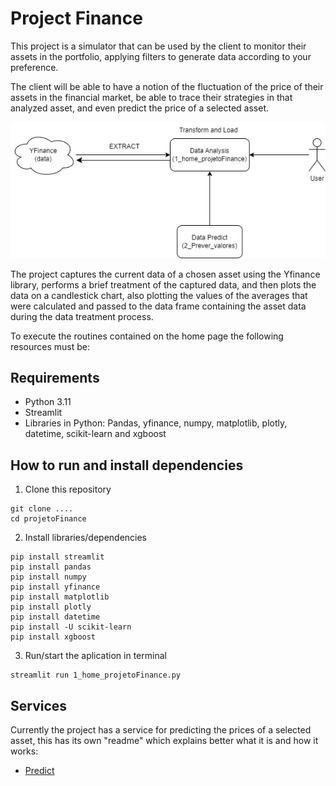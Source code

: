 # Project Finance 

This project is a simulator that can be used by the client to monitor their assets in the portfolio, applying filters to generate data according to your preference. 

The client will be able to have a notion of the fluctuation of the price of their assets in the financial market, be able to trace their strategies in that analyzed asset, and even predict the price of a selected asset.

![Diagram](Diagram%20Project%20Finance.png?raw=true "Diagram")

The project captures the current data of a chosen asset using the Yfinance library, performs a brief treatment of the captured data, and then plots the data on a candlestick chart, also plotting the values of the averages that were calculated and passed to the data frame containing the asset data during the data treatment process.

To execute the routines contained on the home page the following resources must be:

## Requirements
- Python 3.11
- Streamlit
- Libraries in Python: Pandas, yfinance, numpy, matplotlib, plotly, datetime, scikit-learn and xgboost

## How to run and install dependencies

1) Clone this repository

```
git clone ....
cd projetoFinance
```
2) Install libraries/dependencies

```
pip install streamlit
pip install pandas
pip install numpy
pip install yfinance
pip install matplotlib
pip install plotly
pip install datetime
pip install -U scikit-learn
pip install xgboost
```

3) Run/start the aplication in terminal

```
streamlit run 1_home_projetoFinance.py
```
 
## Services
Currently the project has a service for predicting the prices of a selected asset, this has its own "readme" which explains better what it is and how it works:

- [Predict](pages/README.md)
